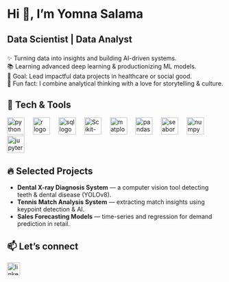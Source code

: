 <h1 align="left">Hi 👋, I’m Yomna Salama</h1>

###

<h2 align="left">Data Scientist | Data Analyst</h2>

###

<p align="left">
✨ Turning data into insights and building AI-driven systems.<br>
📚 Learning advanced deep learning & productionizing ML models.<br>
🎯 Goal: Lead impactful data projects in healthcare or social good.<br>
🎲 Fun fact: I combine analytical thinking with a love for storytelling & culture.
</p>

###

<h2 align="left">🔧 Tech & Tools</h2>

<div align="left">
  <img src="https://cdn.jsdelivr.net/gh/devicons/devicon/icons/python/python-original.svg" height="40" alt="python logo" />
  <img width="12" />
  <img src="https://cdn.jsdelivr.net/gh/devicons/devicon/icons/r/r-original.svg" height="40" alt="r logo" />
  <img width="12" />
  <img src="https://www.netgen.co.za/wp-content/uploads/2023/05/SQL-Database.png" height="40" alt="sql logo" />
  <img width="12" />
  <img src="https://upload.wikimedia.org/wikipedia/commons/0/05/Scikit_learn_logo_small.svg" height="40" alt="Scikit-learn logo"/>  
  <img width="12" />
  <img src="https://matplotlib.org/_static/logo_light.svg" height="40" alt="matplotlib logo"/>
  <img width="12" />
  <img src="https://pandas.pydata.org/static/img/pandas_secondary_white.svg" height="40" alt="pandas logo"/>
  <img width="12" />
  <img src="https://seaborn.pydata.org/_static/logo-wide-lightbg.svg" height="40" alt="seaborn logo"/>
  <img width="12" />
  <img src="https://upload.wikimedia.org/wikipedia/commons/3/31/NumPy_logo_2020.svg" height="40" alt="numpy logo"/>
  <img width="12" />
  <img src="https://cdn.jsdelivr.net/gh/devicons/devicon/icons/jupyter/jupyter-original.svg" height="40" alt="jupyter logo"/>
</div>

###

<h2 align="left">🔥 Selected Projects</h2>

- **Dental X-ray Diagnosis System** — a computer vision tool detecting teeth & dental disease (YOLOv8).  
- **Tennis Match Analysis System** — extracting match insights using keypoint detection & AI.  
- **Sales Forecasting Models** — time-series and regression for demand prediction in retail.  

###

<h2 align="left">📫 Let’s connect</h2>

<p align="left">
  <a href="https://www.linkedin.com/in/yomna-salama-49799b31b/" target="_blank">
    <img src="https://cdn.jsdelivr.net/gh/devicons/devicon/icons/linkedin/linkedin-original.svg" height="30" alt="linkedin logo" />
  </a>
</p>
